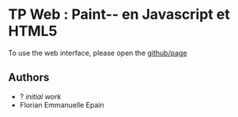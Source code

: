 # TP Web : Paint-- en Javascript et HTML5

To use the web interface, please open the [github/page](httpps://wabtey.github.io/WE_TP1_Web)

## Authors

- ? *initial work*
- Florian Emmanuelle Epain
